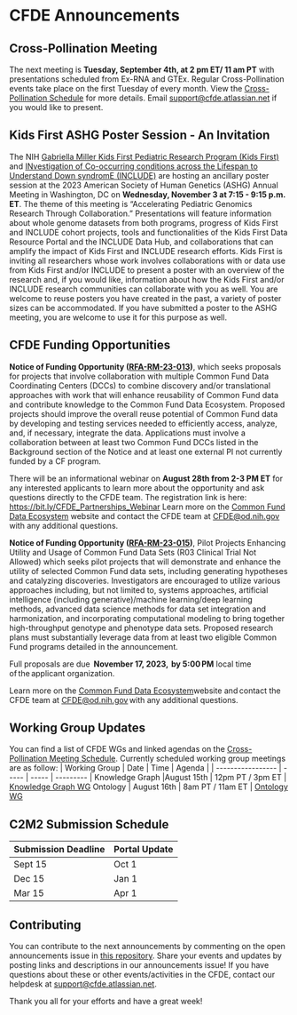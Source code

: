 # CFDE Announcements

## Cross-Pollination Meeting
The next meeting is **Tuesday, September 4th, at 2 pm ET/ 11 am PT** with presentations scheduled from Ex-RNA and GTEx. Regular Cross-Pollination events take place on the first Tuesday of every month. View the [Cross-Pollination Schedule](https://docs.google.com/spreadsheets/d/1hQAeOLkivUZZnwZ_KxfGw3neezMaWbrPk9nnFiKfQGA/edit?usp=sharing) for more details. Email [support@cfde.atlassian.net](mailto:support@cfde.atlassian.net) if you would like to present.

## Kids First ASHG Poster Session - An Invitation
The NIH [Gabriella Miller Kids First Pediatric Research Program (Kids First)](https://kidsfirstdrc.org/) and [INvestigation of Co-occurring conditions across the Lifespan to Understand Down syndromE (INCLUDE)](https://includedcc.org/) are hosting an ancillary poster session at the 2023 American Society of Human Genetics (ASHG) Annual Meeting in Washington, DC on  **Wednesday, November 3 at 7:15 - 9:15 p.m. ET**. The theme of this meeting is “Accelerating Pediatric Genomics Research Through Collaboration.” Presentations will feature information about whole genome datasets from both programs, progress of Kids First and INCLUDE cohort projects, tools and functionalities of the Kids First Data Resource Portal and the INCLUDE Data Hub, and collaborations that can amplify the impact of Kids First and INCLUDE research efforts. Kids First is inviting all researchers whose work involves collaborations with or data use from Kids First and/or INCLUDE to present a poster with an overview of the research and, if you would like, information about how the Kids First and/or INCLUDE research communities can collaborate with you as well. You are welcome to reuse posters you have created in the past, a variety of poster sizes can be accommodated. If you have submitted a poster to the ASHG meeting, you are welcome to use it for this purpose as well.  

## CFDE Funding Opportunities
**Notice of Funding Opportunity ([RFA-RM-23-013](https://grants.nih.gov/grants/guide/rfa-files/RFA-RM-23-013.html))**, which seeks proposals for projects that involve collaboration with multiple Common Fund Data Coordinating Centers (DCCs) to combine discovery and/or translational approaches with work that will enhance reusability of Common Fund data and contribute knowledge to the Common Fund Data Ecosystem. Proposed projects should improve the overall reuse potential of Common Fund data by developing and testing services needed to efficiently access, analyze, and, if necessary, integrate the data. Applications must involve a collaboration between at least two Common Fund DCCs listed in the Background section of the Notice and at least one external PI not currently funded by a CF program.

There will be an informational webinar on **August 28th from 2-3 PM ET** for any interested applicants to learn more about the opportunity and ask questions directly to the CFDE team. The registration link is here: https://bit.ly/CFDE_Partnerships_Webinar Learn more on the [Common Fund Data Ecosystem](https://commonfund.nih.gov/dataecosystem/) website and contact the CFDE team at [CFDE@od.nih.gov](mailto:CFDE@od.nih.gov) with any additional questions.

 **Notice of Funding Opportunity ([RFA-RM-23-015](https://grants.nih.gov/grants/guide/rfa-files/RFA-RM-23-015.html))**, Pilot Projects Enhancing Utility and Usage of Common Fund Data Sets (R03 Clinical Trial Not Allowed) which seeks pilot projects that will demonstrate and enhance the utility of selected Common Fund data sets, including generating hypotheses and catalyzing discoveries. Investigators are encouraged to utilize various approaches including, but not limited to, systems approaches, artificial intelligence (including generative)/machine learning/deep learning methods, advanced data science methods for data set integration and harmonization, and incorporating computational modeling to bring together high-throughput genotype and phenotype data sets. Proposed research plans must substantially leverage data from at least two eligible Common Fund programs detailed in the announcement.  

Full proposals are due  **November 17, 2023,  by 5:00 PM** local time of the applicant organization.   

Learn more on the [Common Fund Data Ecosystem](https://commonfund.nih.gov/dataecosystem)website and contact the CFDE team at [CFDE@od.nih.gov](mailto:CFDE@od.nih.gov) with any additional questions.    

## Working Group Updates
You can find a list of CFDE WGs and linked agendas on the [Cross-Pollination Meeting Schedule](https://docs.google.com/spreadsheets/d/1hQAeOLkivUZZnwZ_KxfGw3neezMaWbrPk9nnFiKfQGA/edit?usp=sharing). Currently scheduled working group meetings are as follow: 
| Working Group | Date | Time | Agenda |
| ----------------- | ----- | ----- | --------- | 
Knowledge Graph |August 15th | 12pm PT / 3pm ET | [Knowledge Graph WG](https://docs.google.com/document/d/1WvpkLxWPW0XxZsam6jEJeEUQr2sQ0EWC/edit?usp=sharing&ouid=111367545760360703840&rtpof=true&sd=true)
Ontology | August 16th  | 8am PT / 11am ET | [Ontology WG](https://docs.google.com/document/d/1VoHHBeWfol6XNJa3kzOnOFuTaIrcLYbqKYQcOnj1oh4/edit?usp=sharing)

## C2M2 Submission Schedule
| Submission Deadline | Portal Update |
| ---------------------- | -----------------|
Sept 15 | Oct 1
Dec 15 | Jan 1
Mar 15 | Apr 1

## Contributing
You can contribute to the next announcements by commenting on the open announcements issue in [this repository](https://github.com/nih-cfde/announcements/issues). Share your events and updates by posting links and descriptions in our announcements issue! If you have questions about these or other events/activities in the CFDE, contact our helpdesk at [support@cfde.atlassian.net](mailto:support@cfde.atlassian.net).

Thank you all for your efforts and have a great week!
